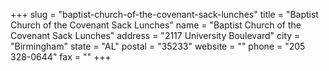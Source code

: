 +++
slug = "baptist-church-of-the-covenant-sack-lunches"
title = "Baptist Church of the Covenant Sack Lunches"
name = "Baptist Church of the Covenant Sack Lunches"
address = "2117 University Boulevard"
city = "Birmingham"
state = "AL"
postal = "35233"
website = ""
phone = "205 328-0644"
fax = ""
+++
